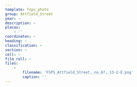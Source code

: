 ```yaml
---
template: fsps_photo
group: Attfield_Street
year: ~
description: ~
places:
    - ''
coordinates: ~
heading: ~
classification: ~
section: ~
cell: ~
film_roll: ~
files:
    -
        filename: 'FSPS_Attfield_Street,_no_67,_13-2-E.png'
        caption: ''
---
```

